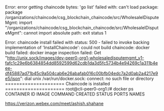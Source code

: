 Error: error getting chaincode bytes: 'go list' failed with: can't load package: package /organizations/chaincode/csg_blockchain_chaincode/src/WholesalelDisputeMgmt: import "/organizations/chaincode/csg_blockchain_chaincode/src/WholesalelDisputeMgmt": cannot import absolute path: exit status 1

Error: chaincode install failed with status: 500 - failed to invoke backing implementation of 'InstallChaincode': could not build chaincode: docker build failed: docker image inspection failed: Get "http://unix.sock/images/dev-peer0-org1-wholesaledisputemgmt_v1-fafc1c29e6b6384854dd8592599d62cdb1da3d5fc5734b4e94269c1a311b4eee-df45887ad71b45c9a504cab6e26abafab016c00bfb04edc7a2d0ab2a4217e9e5/json": dial unix /var/run/docker.sock: connect: no such file or directory
===================== Chaincode is installed  =====================
root@cli-peer0-org1:/# docker ps
CONTAINER ID   IMAGE     COMMAND   CREATED   STATUS    PORTS     NAMES


https://verizon.webex.com/meet/ashish.shahane
